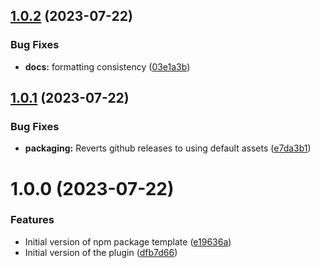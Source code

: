 ## [1.0.2](https://github.com/olenzilla/tailwindcss-plugin-background-image/compare/v1.0.1...v1.0.2) (2023-07-22)


### Bug Fixes

* **docs:** formatting consistency ([03e1a3b](https://github.com/olenzilla/tailwindcss-plugin-background-image/commit/03e1a3bcd15da64160456577ac8ac0c426f6884d))

## [1.0.1](https://github.com/olenzilla/tailwindcss-plugin-background-image/compare/v1.0.0...v1.0.1) (2023-07-22)


### Bug Fixes

* **packaging:** Reverts github releases to using default assets ([e7da3b1](https://github.com/olenzilla/tailwindcss-plugin-background-image/commit/e7da3b1ca9784bb1faadcd0f37836bc2fc1e6f3c))

# 1.0.0 (2023-07-22)


### Features

* Initial version of npm package template ([e19636a](https://github.com/olenzilla/tailwindcss-plugin-background-image/commit/e19636a7f696f3ded3f792931f79937c84417a19))
* Initial version of the plugin ([dfb7d66](https://github.com/olenzilla/tailwindcss-plugin-background-image/commit/dfb7d66df1a976d7a22e1b71330ae694c3057459))
